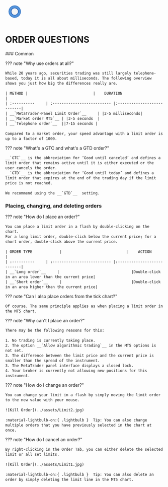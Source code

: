 
<a href="../.." title="MetaTrader-Panel" aria-label="MetaTrader-Panel">
<svg class="mobile_only" width="60" height="60" viewbox="0 0 40 40" xmlns="http://www.w3.org/2000/svg">
  <circle cx="20" cy="20" fill="none" r="12" stroke="#1750AC" stroke-width="3">
	<animate attributeName="r" from="8" to="20" dur="1.5s" begin="0s" repeatCount="indefinite"/>
	<animate attributeName="opacity" from="1" to="0" dur="1.5s" begin="0s" repeatCount="indefinite"/>
  </circle>
  <circle cx="20" cy="20" fill="#3373C4" r="13"/>
  <circle cx="20" cy="20" fill="#5494DA" r="12"/>
  <circle cx="20" cy="20" fill="#1750AC" r="8"/>
  <circle cx="20" cy="20" fill="#F5F5F5" r="7"/>
</svg>
</a>

# ORDER QUESTIONS
<p id="com-faq"></p>
### Common	 	 

??? note "Why use orders at all?"

    While 20 years ago, securities trading was still largely telephone-based, today it is all about milliseconds. The following overview shows you just how big the differences really are.  
	
	| METHOD |                             |    DURATION                  |
	| :----------     | :-------------------------- |:---------------------------|
	| __`MetaTrader-Panel Limit Order`__     | |2-5 milliseconds|
	| __`Market order MT5`__ | |3-5 seconds  |
	| __`Telephone order`__  ||7-15 seconds |  
	
	Compared to a market order, your speed advantage with a limit order is up to a factor of 1000.

    
	
??? note "What's a GTC and what's a GTD order?"

    __`GTC`__ is the abbreviation for ‘Good until canceled’ and defines a limit order that remains active until it is either executed or the user cancels the order.  
	__`GTD`__ is the abbreviation for ‘Good until today’ and defines a limit order that expires at the end of the trading day if the limit price is not reached. 
	
	We recommend using the __`GTD`__  setting.
	
	
	
### Placing, changing, and deleting orders
??? note "How do I place an order?"

    You can place a limit order in a flash by double-clicking on the chart.  
	For a long limit order, double-click below the current price; for a short order, double-click above the current price.
	
	| ORDER TYPE            |                             |    ACTION                  |
	| :----------     | :-------------------------- |:---------------------------|
	| __`Long order`__     |    							|Double-click in an area lower than the current price|
	| __`Short order`__     |    							|Double-click in an area higher than the current price|
	
??? note "Can I also place orders from the tick chart?"

    Of course. The same principle applies as when placing a limit order in the MT5 chart.
	
??? note "Why can't I place an order?"
	
	There may be the following reasons for this:
	
    1. No trading is currently taking place.
	2. The option __`Allow algorithmic trading`__ in the MT5 options is not set.
	3. The difference between the limit price and the current price is smaller than the spread of the instrument.
	3. The MetaTrader panel interface displays a closed lock.
	4. Your broker is currently not allowing new positions for this instrument.
	 
	 

??? note "How do I change an order?"

    You can change your limit in a flash by simply moving the limit order to the new value with your mouse.
	
    ![Kill Order](../assets/Limit2.jpg)   
	
	:material-lightbulb-on:{ .lightbulb }  Tip: You can also change multiple orders that you have previously selected in the chart at once.
	 

??? note "How do I cancel an order?"
	
	By right-clicking in the Order Tab, you can either delete the selected limit or all set limits.
	
    ![Kill Order](../assets/Limit1.jpg)  
	
	:material-lightbulb-on:{ .lightbulb }  Tip: You can also delete an order by simply deleting the limit line in the MT5 chart.
<br>


<br>
<br>	
<br>
<br>
<br>